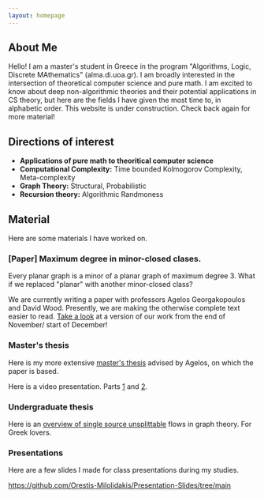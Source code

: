 ```yaml
---
layout: homepage
---
```


## About Me

Hello! I am a master's student in Greece in the program "Algorithms, Logic, Discrete MAthematics" (alma.di.uoa.gr). I am broadly interested in the intersection of theoretical computer science and pure math. I am excited to know about deep non-algorithmic theories and their potential applications in CS theory, but here are the fields I have given the most time to, in alphabetic order. This website is under construction. Check back again for more material!

## Directions of interest

- **Applications of pure math to theoritical computer science** 
- **Computational Complexity:** Time bounded Kolmogorov Complexity, Meta-complexity
- **Graph Theory:** Structural, Probabilistic
- **Recursion theory:** Algorithmic Randmoness

## Material
Here are some materials I have worked on.
### [Paper] Maximum degree in minor-closed clases.
Every planar graph is a minor of a planar graph of maximum degree 3. What if we replaced "planar" with another minor-closed class? 

We are currently writing a paper with professors Agelos Georgakopoulos and David Wood. Presently, we are making the otherwise complete text easier to read. [Take a look](https://github.com/Orestis-Milolidakis/Maximum-Degree-Of-Minor-Closed-Classes) at a version of our work from the end of November/ start of December!

### Master's thesis
Here is my more extensive [master's thesis](https://github.com/Orestis-Milolidakis/Masters-thesis
) advised by Agelos, on which the paper is based.

Here is a video presentation. Parts [1](https://www.youtube.com/watch?v=0b9jxNKCgKs&t=180s) and [2](https://www.youtube.com/watch?v=W5fkjAzQ8ts).
### Undergraduate thesis
Here is an [overview of single source unsplittable](https://github.com/Orestis-Milolidakis/Bachelor-Thesis
) flows in graph theory. For Greek lovers.

### Presentations
Here are a few slides I made for class presentations during my studies.

https://github.com/Orestis-Milolidakis/Presentation-Slides/tree/main



